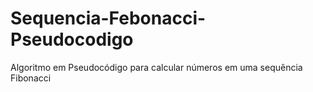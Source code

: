 # Sequencia-Febonacci-Pseudocodigo
Algoritmo em Pseudocódigo para calcular números em uma sequência Fibonacci

